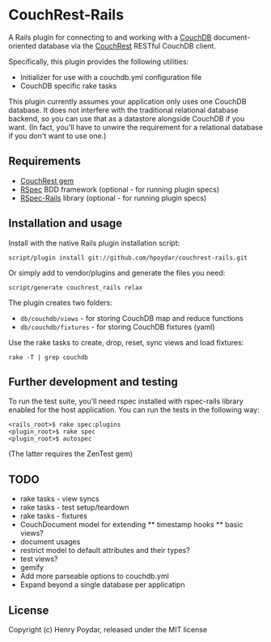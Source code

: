 # CouchRest-Rails

A Rails plugin for connecting to and working with a [CouchDB](http://couchdb.apache.org) document-oriented database via the [CouchRest](http://github.com/jchris/couchrest) RESTful CouchDB client.

Specifically, this plugin provides the following utilities:

* Initializer for use with a couchdb.yml configuration file
* CouchDB specific rake tasks

This plugin currently assumes your application only uses one CouchDB database.  It does not interfere with the traditional relational database backend, so you can use that as a datastore alongside CouchDB if you want.  (In fact, you'll have to unwire the requirement for a relational database if you don't want to use one.)

## Requirements

* [CouchRest gem](http://github.com/jchris/couchrest)
* [RSpec](http://github.com/dchelimsky/rspec) BDD framework (optional - for running plugin specs)
* [RSpec-Rails](http://github.com/dchelimsky/rspec-rails) library (optional - for running plugin specs)

## Installation and usage

Install with the native Rails plugin installation script:

    script/plugin install git://github.com/hpoydar/couchrest-rails.git

Or simply add to vendor/plugins and generate the files you need:

    script/generate couchrest_rails relax
    
The plugin creates two folders:

* `db/couchdb/views` - for storing CouchDB map and reduce functions
* `db/couchdb/fixtures` - for storing CouchDB fixtures (yaml)
    
Use the rake tasks to create, drop, reset, sync views and load fixtures:

    rake -T | grep couchdb
    

## Further development and testing

To run the test suite, you'll need rspec installed with rspec-rails library enabled for the host application. You can run the tests in the following way:

    <rails_root>$ rake spec:plugins
    <plugin_root>$ rake spec
    <plugin_root>$ autospec
    
(The latter requires the ZenTest gem)

## TODO

* rake tasks - view syncs
* rake tasks - test setup/teardown
* rake tasks - fixtures
* CouchDocument model for extending
** timestamp hooks
** basic views?
* document usages
* restrict model to default attributes and their types?
* test views?
* gemify
* Add more parseable options to couchdb.yml
* Expand beyond a single database per applicatipn

## License

Copyright (c) Henry Poydar, released under the MIT license
